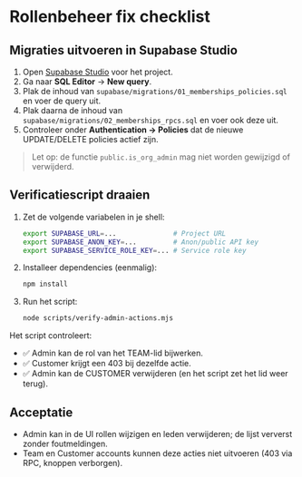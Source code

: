 # Rollenbeheer fix checklist

## Migraties uitvoeren in Supabase Studio
1. Open [Supabase Studio](https://supabase.com/dashboard) voor het project.
2. Ga naar **SQL Editor** → **New query**.
3. Plak de inhoud van `supabase/migrations/01_memberships_policies.sql` en voer de query uit.
4. Plak daarna de inhoud van `supabase/migrations/02_memberships_rpcs.sql` en voer ook deze uit.
5. Controleer onder **Authentication → Policies** dat de nieuwe UPDATE/DELETE policies actief zijn.

> Let op: de functie `public.is_org_admin` mag niet worden gewijzigd of verwijderd.

## Verificatiescript draaien
1. Zet de volgende variabelen in je shell:
   ```bash
   export SUPABASE_URL=...              # Project URL
   export SUPABASE_ANON_KEY=...         # Anon/public API key
   export SUPABASE_SERVICE_ROLE_KEY=... # Service role key
   ```
2. Installeer dependencies (eenmalig):
   ```bash
   npm install
   ```
3. Run het script:
   ```bash
   node scripts/verify-admin-actions.mjs
   ```

Het script controleert:
- ✅ Admin kan de rol van het TEAM-lid bijwerken.
- ✅ Customer krijgt een 403 bij dezelfde actie.
- ✅ Admin kan de CUSTOMER verwijderen (en het script zet het lid weer terug).

## Acceptatie
- Admin kan in de UI rollen wijzigen en leden verwijderen; de lijst ververst zonder foutmeldingen.
- Team en Customer accounts kunnen deze acties niet uitvoeren (403 via RPC, knoppen verborgen).
